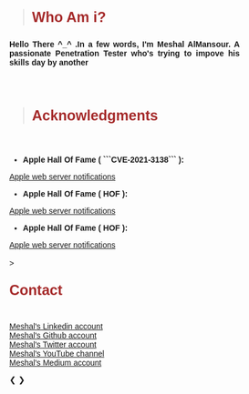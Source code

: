 > <html><body><b><p style="color:#A52A2A;font-size:25px">Who Am i?</p></b></body></html>

<p style="text-align: justify;"><b>Hello There ^_^ .In a few words, I'm Meshal AlMansour. A passionate Penetration Tester who's trying to impove his skills day by another</b></p>
<br>
<br>

> <html><body><b><p style="color:#A52A2A;font-size:25px">Acknowledgments</p></b></body></html>

 <br>
 <ul><li><b>Apple Hall Of Fame ( ```CVE-2021-3138``` ):</b></li></ul>
<a href="https://support.apple.com/en-us/HT201536/">Apple web server notifications</a> 
<br>
<ul><li><b>Apple Hall Of Fame ( HOF ):</b></li></ul>
<a href="https://support.apple.com/en-us/HT201536/">Apple web server notifications</a> 
<br>
<ul><li><b>Apple Hall Of Fame ( HOF ):</b></li></ul>
<a href="https://support.apple.com/en-us/HT201536/">Apple web server notifications</a> 

<br>
<br>
> <html><body><b><p style="color:#A52A2A;font-size:25px">Contact</p></b></body></html>

 <br>
<i class="fab fa-linkedin"></i> <a href="https://support.apple.com/en-us/HT201536/"> Meshal's Linkedin account</a> 
<br>
<i class="fab fa-github"></i> <a href="https://support.apple.com/en-us/HT201536/"> Meshal's Github account</a> 
<br>
<i class="fab fa-twitter"></i> <a href="https://support.apple.com/en-us/HT201536/"> Meshal's Twitter account</a> 
<br>
<i class="fab fa-youtube"></i> <a href="https://support.apple.com/en-us/HT201536/">Meshal's YouTube channel</a> 
<br>
<i class="fab fa-medium"></i> <a href="https://support.apple.com/en-us/HT201536/"> Meshal's Medium account</a> 

<html>
<head>
<meta name="viewport" content="width=device-width, initial-scale=1">
<style>
* {box-sizing: border-box}
body {font-family: Verdana, sans-serif; margin:0}
.mySlides {display: none}
img {vertical-align: middle;}

/* Slideshow container */
.slideshow-container {
  max-width: 1000px;
  position: relative;
  margin: auto;
}

/* Next & previous buttons */
.prev, .next {
  cursor: pointer;
  position: absolute;
  top: 50%;
  width: auto;
  padding: 16px;
  margin-top: -22px;
  color: white;
  font-weight: bold;
  font-size: 18px;
  transition: 0.6s ease;
  border-radius: 0 3px 3px 0;
  user-select: none;
}

/* Position the "next button" to the right */
.next {
  right: 0;
  border-radius: 3px 0 0 3px;
}

/* On hover, add a black background color with a little bit see-through */
.prev:hover, .next:hover {
  background-color: rgba(0,0,0,0.8);
}

/* Caption text */
.text {
  color: #f2f2f2;
  font-size: 15px;
  padding: 8px 12px;
  position: absolute;
  bottom: 8px;
  width: 100%;
  text-align: center;
}

/* Number text (1/3 etc) */
.numbertext {
  color: #f2f2f2;
  font-size: 12px;
  padding: 8px 12px;
  position: absolute;
  top: 0;
}

/* The dots/bullets/indicators */
.dot {
  cursor: pointer;
  height: 15px;
  width: 15px;
  margin: 0 2px;
  background-color: #bbb;
  border-radius: 50%;
  display: inline-block;
  transition: background-color 0.6s ease;
}

.active, .dot:hover {
  background-color: #717171;
}

/* Fading animation */
.fade {
  -webkit-animation-name: fade;
  -webkit-animation-duration: 1.5s;
  animation-name: fade;
  animation-duration: 1.5s;
}

@-webkit-keyframes fade {
  from {opacity: .4} 
  to {opacity: 1}
}

@keyframes fade {
  from {opacity: .4} 
  to {opacity: 1}
}

/* On smaller screens, decrease text size */
@media only screen and (max-width: 300px) {
  .prev, .next,.text {font-size: 11px}
}
</style>
</head>
<body>

<div class="slideshow-container">

<div class="mySlides fade">
  <div class="numbertext">1 / 3</div>
  <img src="/pics/7rs.jpeg" style="width:100%">
  <div class="text">Caption Text</div>
</div>

<div class="mySlides fade">
  <div class="numbertext">2 / 3</div>
  <img src="/pics/7rs.jpeg" style="width:100%">
  <div class="text">Caption Two</div>
</div>

<div class="mySlides fade">
  <div class="numbertext">3 / 3</div>
  <img src="/pics/CVE-2021-3138.png" style="width:100%">
  <div class="text">Caption Three</div>
</div>

<a class="prev" onclick="plusSlides(-1)">&#10094;</a>
<a class="next" onclick="plusSlides(1)">&#10095;</a>

</div>
<br>

<div style="text-align:center">
  <span class="dot" onclick="currentSlide(1)"></span> 
  <span class="dot" onclick="currentSlide(2)"></span> 
  <span class="dot" onclick="currentSlide(3)"></span> 
</div>

<script>
var slideIndex = 1;
showSlides(slideIndex);

function plusSlides(n) {
  showSlides(slideIndex += n);
}

function currentSlide(n) {
  showSlides(slideIndex = n);
}

function showSlides(n) {
  var i;
  var slides = document.getElementsByClassName("mySlides");
  var dots = document.getElementsByClassName("dot");
  if (n > slides.length) {slideIndex = 1}    
  if (n < 1) {slideIndex = slides.length}
  for (i = 0; i < slides.length; i++) {
      slides[i].style.display = "none";  
  }
  for (i = 0; i < dots.length; i++) {
      dots[i].className = dots[i].className.replace(" active", "");
  }
  slides[slideIndex-1].style.display = "block";  
  dots[slideIndex-1].className += " active";
}
</script>

</body>
</html> 


